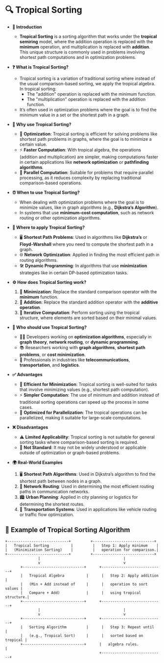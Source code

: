 # 🔍 Tropical Sorting

- **🔎 Introduction**
    - **Tropical Sorting** is a sorting algorithm that works under the **tropical semiring** model, where the addition operation is replaced with the **minimum** operation, and multiplication is replaced with **addition**. This unique structure is commonly used in problems involving shortest path computations and in optimization problems.

- **❓ What is Tropical Sorting?**
    - Tropical sorting is a variation of traditional sorting where instead of the usual comparison-based sorting, we apply the tropical algebra. In tropical sorting:
        - The "addition" operation is replaced with the minimum function.
        - The "multiplication" operation is replaced with the addition function.
    - It’s often used in optimization problems where the goal is to find the minimum value in a set or the shortest path in a graph.

- **🤔 Why use Tropical Sorting?**
    - 🧩 **Optimization**: Tropical sorting is efficient for solving problems like shortest path problems in graphs, where the goal is to minimize a certain value.
    - ⚡ **Faster Computation**: With tropical algebra, the operations (addition and multiplication) are simpler, making computations faster in certain applications like **network optimization** or **pathfinding algorithms**.
    - 🧠 **Parallel Computation**: Suitable for problems that require parallel processing, as it reduces complexity by replacing traditional comparison-based operations.

- **⏰ When to use Tropical Sorting?**
    - When dealing with optimization problems where the goal is to minimize values, like in graph algorithms (e.g., **Dijkstra’s Algorithm**).
    - In systems that use **minimum-cost computation**, such as network routing or other optimization algorithms.

- **📍 Where to apply Tropical Sorting?**
    - 🖥️ **Shortest Path Problems**: Used in algorithms like **Dijkstra’s** or **Floyd-Warshall** where you need to compute the shortest path in a graph.
    - 🌐 **Network Optimization**: Applied in finding the most efficient path in routing algorithms.
    - 🛠️ **Dynamic Programming**: In algorithms that use **minimization** strategies like in certain DP-based optimization tasks.

- **⚙️ How does Tropical Sorting work?**
    1. 🧩 **Minimization**: Replace the standard comparison operator with the **minimum** function.
    2. 🔄 **Addition**: Replace the standard addition operator with the **additive operation**.
    3. 🔗 **Iterative Computation**: Perform sorting using the tropical structure, where elements are sorted based on their minimal values.

- **👥 Who should use Tropical Sorting?**
    - 🧑‍💻 Developers working on **optimization algorithms**, especially in **graph theory**, **network routing**, or **dynamic programming**.
    - 📚 Researchers working with **graph algorithms**, **shortest path problems**, or **cost minimization**.
    - 💼 Professionals in industries like **telecommunications**, **transportation**, and **logistics**.

- **✅ Advantages**
    - 🚀 **Efficient for Minimization**: Tropical sorting is well-suited for tasks that involve minimizing values (e.g., shortest path computation).
    - ⚡ **Simpler Computation**: The use of minimum and addition instead of traditional sorting operations can speed up the process in some cases.
    - 🧠 **Optimized for Parallelization**: The tropical operations can be parallelized, making it suitable for large-scale computations.

- **❌ Disadvantages**
    - ⚠️ **Limited Applicability**: Tropical sorting is not suitable for general sorting tasks where comparison-based sorting is required.
    - 🧩 **Not Standard**: It may not be widely understood or applicable outside of optimization or graph-based problems.

- **🌍 Real-World Examples**
    1. 🖥️ **Shortest Path Algorithms**: Used in Dijkstra’s algorithm to find the shortest path between nodes in a graph.
    2. 📡 **Network Routing**: Used in determining the most efficient routing paths in communication networks.
    3. 🏙️ **Urban Planning**: Applied in city planning or logistics for determining the shortest routes.
    4. 🚗 **Transportation Systems**: Used in applications like vehicle routing or traffic flow optimization.

## 🌟 Example of Tropical Sorting Algorithm

```plaintext
+----------------------------+         +----------------------------+
|   Tropical Sorting          |         |   Step 1: Apply minimum    |
|   (Minimization Sorting)    |         |   operation for comparison.|
+----------------------------+         +----------------------------+
               |                                      |
               v                                      v
       +----------------------------+      +----------------------------+
       |   Tropical Algebra          |      |   Step 2: Apply addition    |
       |   (Min + Add instead of     |      |   operation to sort values |
       |   Compare + Add)            |      |   using tropical structure.|
       +----------------------------+      +----------------------------+
               |                                      |
               v                                      v
       +----------------------------+      +----------------------------+
       |   Sorting Algorithm         |      |   Step 3: Repeat until     |
       |   (e.g., Tropical Sort)     |      |   sorted based on tropical |
       +----------------------------+      |   algebra rules.           |
                                           +----------------------------+
